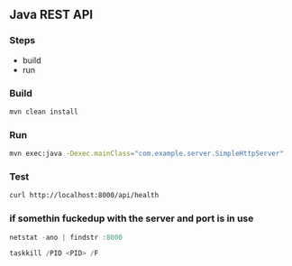 ## Java REST API


### Steps
- build
- run

### Build
```bash
mvn clean install
```

### Run
```bash
mvn exec:java -Dexec.mainClass="com.example.server.SimpleHttpServer"
```

### Test
```bash
curl http://localhost:8000/api/health
```


### if somethin fuckedup with the server and port is in use

```powershell
netstat -ano | findstr :8000
```
```powershell
taskkill /PID <PID> /F
```
